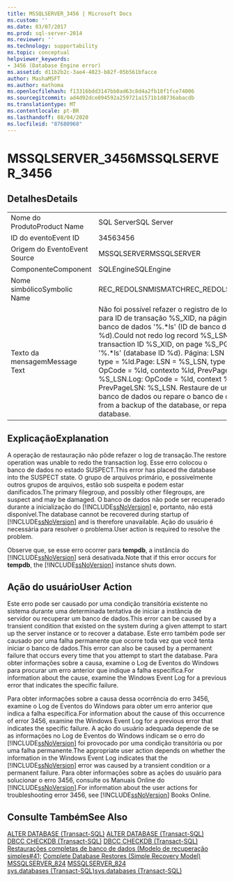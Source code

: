 ```yaml
---
title: MSSQLSERVER_3456 | Microsoft Docs
ms.custom: ''
ms.date: 03/07/2017
ms.prod: sql-server-2014
ms.reviewer: ''
ms.technology: supportability
ms.topic: conceptual
helpviewer_keywords:
- 3456 (Database Engine error)
ms.assetid: d11b2b2c-3ae4-4023-b82f-05b561bfacce
author: MashaMSFT
ms.author: mathoma
ms.openlocfilehash: f13316bdd3147bb0ad63c8d4a2fb18f1fce74006
ms.sourcegitcommit: ad4d92dce894592a259721a1571b1d8736abacdb
ms.translationtype: MT
ms.contentlocale: pt-BR
ms.lasthandoff: 08/04/2020
ms.locfileid: "87680968"
---
```

# <a name="mssqlserver_3456"></a><span data-ttu-id="fb576-102">MSSQLSERVER_3456</span><span class="sxs-lookup"><span data-stu-id="fb576-102">MSSQLSERVER_3456</span></span>
    
## <a name="details"></a><span data-ttu-id="fb576-103">Detalhes</span><span class="sxs-lookup"><span data-stu-id="fb576-103">Details</span></span>  
  
|||  
|-|-|  
|<span data-ttu-id="fb576-104">Nome do Produto</span><span class="sxs-lookup"><span data-stu-id="fb576-104">Product Name</span></span>|<span data-ttu-id="fb576-105">SQL Server</span><span class="sxs-lookup"><span data-stu-id="fb576-105">SQL Server</span></span>|  
|<span data-ttu-id="fb576-106">ID do evento</span><span class="sxs-lookup"><span data-stu-id="fb576-106">Event ID</span></span>|<span data-ttu-id="fb576-107">3456</span><span class="sxs-lookup"><span data-stu-id="fb576-107">3456</span></span>|  
|<span data-ttu-id="fb576-108">Origem do Evento</span><span class="sxs-lookup"><span data-stu-id="fb576-108">Event Source</span></span>|<span data-ttu-id="fb576-109">MSSQLSERVER</span><span class="sxs-lookup"><span data-stu-id="fb576-109">MSSQLSERVER</span></span>|  
|<span data-ttu-id="fb576-110">Componente</span><span class="sxs-lookup"><span data-stu-id="fb576-110">Component</span></span>|<span data-ttu-id="fb576-111">SQLEngine</span><span class="sxs-lookup"><span data-stu-id="fb576-111">SQLEngine</span></span>|  
|<span data-ttu-id="fb576-112">Nome simbólico</span><span class="sxs-lookup"><span data-stu-id="fb576-112">Symbolic Name</span></span>|<span data-ttu-id="fb576-113">REC_REDOLSNMISMATCH</span><span class="sxs-lookup"><span data-stu-id="fb576-113">REC_REDOLSNMISMATCH</span></span>|  
|<span data-ttu-id="fb576-114">Texto da mensagem</span><span class="sxs-lookup"><span data-stu-id="fb576-114">Message Text</span></span>|<span data-ttu-id="fb576-115">Não foi possível refazer o registro de log %S_LSN, para ID de transação %S_XID, na página %S_PGID, banco de dados '%.\*ls' (ID de banco de dados %d).</span><span class="sxs-lookup"><span data-stu-id="fb576-115">Could not redo log record %S_LSN, for transaction ID %S_XID, on page %S_PGID, database '%.\*ls' (database ID %d).</span></span> <span data-ttu-id="fb576-116">Página: LSN = %S_LSN, type = %ld.</span><span class="sxs-lookup"><span data-stu-id="fb576-116">Page: LSN = %S_LSN, type = %ld.</span></span> <span data-ttu-id="fb576-117">Log: OpCode = %ld, contexto %ld, PrevPageLSN: %S_LSN.</span><span class="sxs-lookup"><span data-stu-id="fb576-117">Log: OpCode = %ld, context %ld, PrevPageLSN: %S_LSN.</span></span> <span data-ttu-id="fb576-118">Restaure de um backup do banco de dados ou repare o banco de dados.</span><span class="sxs-lookup"><span data-stu-id="fb576-118">Restore from a backup of the database, or repair the database.</span></span>|  
  
## <a name="explanation"></a><span data-ttu-id="fb576-119">Explicação</span><span class="sxs-lookup"><span data-stu-id="fb576-119">Explanation</span></span>  
 <span data-ttu-id="fb576-120">A operação de restauração não pôde refazer o log de transação.</span><span class="sxs-lookup"><span data-stu-id="fb576-120">The restore operation was unable to redo the transaction log.</span></span> <span data-ttu-id="fb576-121">Esse erro colocou o banco de dados no estado SUSPECT.</span><span class="sxs-lookup"><span data-stu-id="fb576-121">This error has placed the database into the SUSPECT state.</span></span> <span data-ttu-id="fb576-122">O grupo de arquivos primário, e possivelmente outros grupos de arquivos, estão sob suspeita e podem estar danificados.</span><span class="sxs-lookup"><span data-stu-id="fb576-122">The primary filegroup, and possibly other filegroups, are suspect and may be damaged.</span></span> <span data-ttu-id="fb576-123">O banco de dados não pode ser recuperado durante a inicialização do [!INCLUDE[ssNoVersion](../../includes/ssnoversion-md.md)] e, portanto, não está disponível.</span><span class="sxs-lookup"><span data-stu-id="fb576-123">The database cannot be recovered during startup of [!INCLUDE[ssNoVersion](../../includes/ssnoversion-md.md)] and is therefore unavailable.</span></span> <span data-ttu-id="fb576-124">Ação do usuário é necessária para resolver o problema.</span><span class="sxs-lookup"><span data-stu-id="fb576-124">User action is required to resolve the problem.</span></span>  
  
 <span data-ttu-id="fb576-125">Observe que, se esse erro ocorrer para **tempdb**, a instância do [!INCLUDE[ssNoVersion](../../includes/ssnoversion-md.md)] será desativada.</span><span class="sxs-lookup"><span data-stu-id="fb576-125">Note that if this error occurs for **tempdb**, the [!INCLUDE[ssNoVersion](../../includes/ssnoversion-md.md)] instance shuts down.</span></span>  
  
## <a name="user-action"></a><span data-ttu-id="fb576-126">Ação do usuário</span><span class="sxs-lookup"><span data-stu-id="fb576-126">User Action</span></span>  
 <span data-ttu-id="fb576-127">Este erro pode ser causado por uma condição transitória existente no sistema durante uma determinada tentativa de iniciar a instância de servidor ou recuperar um banco de dados.</span><span class="sxs-lookup"><span data-stu-id="fb576-127">This error can be caused by a transient condition that existed on the system during a given attempt to start up the server instance or to recover a database.</span></span> <span data-ttu-id="fb576-128">Este erro também pode ser causado por uma falha permanente que ocorre toda vez que você tenta iniciar o banco de dados.</span><span class="sxs-lookup"><span data-stu-id="fb576-128">This error can also be caused by a permanent failure that occurs every time that you attempt to start the database.</span></span> <span data-ttu-id="fb576-129">Para obter informações sobre a causa, examine o Log de Eventos do Windows para procurar um erro anterior que indique a falha específica.</span><span class="sxs-lookup"><span data-stu-id="fb576-129">For information about the cause, examine the Windows Event Log for a previous error that indicates the specific failure.</span></span>  
  
 <span data-ttu-id="fb576-130">Para obter informações sobre a causa dessa ocorrência do erro 3456, examine o Log de Eventos do Windows para obter um erro anterior que indica a falha específica.</span><span class="sxs-lookup"><span data-stu-id="fb576-130">For information about the cause of this occurrence of error 3456, examine the Windows Event Log for a previous error that indicates the specific failure.</span></span> <span data-ttu-id="fb576-131">A ação do usuário adequada depende de se as informações no Log de Eventos do Windows indicam se o erro do [!INCLUDE[ssNoVersion](../../includes/ssnoversion-md.md)] foi provocado por uma condição transitória ou por uma falha permanente.</span><span class="sxs-lookup"><span data-stu-id="fb576-131">The appropriate user action depends on whether the information in the Windows Event Log indicates that the [!INCLUDE[ssNoVersion](../../includes/ssnoversion-md.md)] error was caused by a transient condition or a permanent failure.</span></span> <span data-ttu-id="fb576-132">Para obter informações sobre as ações do usuário para solucionar o erro 3456, consulte os Manuais Online do [!INCLUDE[ssNoVersion](../../includes/ssnoversion-md.md)].</span><span class="sxs-lookup"><span data-stu-id="fb576-132">For information about the user actions for troubleshooting error 3456, see [!INCLUDE[ssNoVersion](../../includes/ssnoversion-md.md)] Books Online.</span></span>  
  
## <a name="see-also"></a><span data-ttu-id="fb576-133">Consulte Também</span><span class="sxs-lookup"><span data-stu-id="fb576-133">See Also</span></span>  
 <span data-ttu-id="fb576-134">[ALTER DATABASE &#40;Transact-SQL&#41;](/sql/t-sql/statements/alter-database-transact-sql) </span><span class="sxs-lookup"><span data-stu-id="fb576-134">[ALTER DATABASE &#40;Transact-SQL&#41;](/sql/t-sql/statements/alter-database-transact-sql) </span></span>  
 <span data-ttu-id="fb576-135">[DBCC CHECKDB &#40;Transact-SQL&#41;](/sql/t-sql/database-console-commands/dbcc-checkdb-transact-sql) </span><span class="sxs-lookup"><span data-stu-id="fb576-135">[DBCC CHECKDB &#40;Transact-SQL&#41;](/sql/t-sql/database-console-commands/dbcc-checkdb-transact-sql) </span></span>  
 <span data-ttu-id="fb576-136">[Restaurações completas de banco de dados &#40;Modelo de recuperação simples#41;](../backup-restore/complete-database-restores-simple-recovery-model.md) </span><span class="sxs-lookup"><span data-stu-id="fb576-136">[Complete Database Restores &#40;Simple Recovery Model&#41;](../backup-restore/complete-database-restores-simple-recovery-model.md) </span></span>  
 <span data-ttu-id="fb576-137">[MSSQLSERVER_824](mssqlserver-824-database-engine-error.md) </span><span class="sxs-lookup"><span data-stu-id="fb576-137">[MSSQLSERVER_824](mssqlserver-824-database-engine-error.md) </span></span>  
 [<span data-ttu-id="fb576-138">sys.databases &#40;Transact-SQL&#41;</span><span class="sxs-lookup"><span data-stu-id="fb576-138">sys.databases &#40;Transact-SQL&#41;</span></span>](/sql/relational-databases/system-catalog-views/sys-databases-transact-sql)  
  
  
